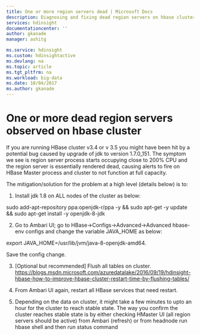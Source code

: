 ```yaml
---
title: One or more region servers dead | Microsoft Docs
description: Diagnosing and fixing dead region servers on hbase cluster
services: hdinsight
documentationcenter: ''
author: gkanade
manager: ashitg

ms.service: hdinsight
ms.custom: hdinsightactive
ms.devlang: na
ms.topic: article
ms.tgt_pltfrm: na
ms.workload: big-data
ms.date: 10/04/2017
ms.author: gkanade
---
```


# One or more dead region servers observed on hbase cluster

If you are running HBase cluster v3.4 or v 3.5 you might have been hit by a potential bug caused by upgrade of jdk to version 1.7.0_151. The symptom we see is region server process starts occupying close to 200% CPU and the region server is essentially rendered dead, causing alerts to fire on HBase Master process and cluster to not function at full capacity.

The mitigation/solution for the problem at a high level (details below) is to:

1.	Install jdk 1.8 on ALL nodes of the cluster as below:

sudo add-apt-repository ppa:openjdk-r/ppa -y && sudo apt-get -y update && sudo apt-get install -y openjdk-8-jdk 

2.	Go to Ambari UI; go to HBase->Configs->Advanced->Advanced hbase-env configs and change the variable JAVA_HOME as below:

export JAVA_HOME=/usr/lib/jvm/java-8-openjdk-amd64. 

Save the config change.

3.	[Optional but recommended] Flush all tables on cluster. https://blogs.msdn.microsoft.com/azuredatalake/2016/09/19/hdinsight-hbase-how-to-improve-hbase-cluster-restart-time-by-flushing-tables/

4.	From Ambari UI again, restart all HBase services that need restart.

5.	Depending on the data on cluster, it might take a few minutes to upto an hour for the cluster to reach stable state. The way you confirm the cluster reaches stable state is by either checking HMaster UI (all region servers should be active) from Ambari (refresh) or from headnode run hbase shell and then run status command





